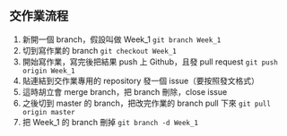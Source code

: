 ## 交作業流程

1. 新開一個 branch，假設叫做 Week_1 `git branch Week_1`
2. 切到寫作業的 branch `git checkout Week_1`
3. 開始寫作業，寫完後把結果 push 上 Github，且發 pull request `git push origin Week_1`
4. 貼連結到交作業專用的 repository 發一個 issue（要按照發文格式）
5. 這時胡立會 merge branch，把 branch 刪除，close issue
6. 之後切到 master 的 branch，把改完作業的 branch pull 下來 `git pull origin master`
7. 把 Week_1 的 branch 刪掉 `git branch -d Week_1`

